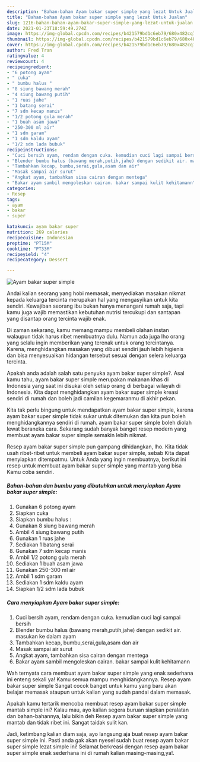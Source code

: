 ```yaml
---
description: "Bahan-bahan Ayam bakar super simple yang lezat Untuk Jualan"
title: "Bahan-bahan Ayam bakar super simple yang lezat Untuk Jualan"
slug: 1216-bahan-bahan-ayam-bakar-super-simple-yang-lezat-untuk-jualan
date: 2021-01-23T18:59:49.274Z
image: https://img-global.cpcdn.com/recipes/b421579bd1c6eb79/680x482cq70/ayam-bakar-super-simple-foto-resep-utama.jpg
thumbnail: https://img-global.cpcdn.com/recipes/b421579bd1c6eb79/680x482cq70/ayam-bakar-super-simple-foto-resep-utama.jpg
cover: https://img-global.cpcdn.com/recipes/b421579bd1c6eb79/680x482cq70/ayam-bakar-super-simple-foto-resep-utama.jpg
author: Fred Tran
ratingvalue: 4
reviewcount: 4
recipeingredient:
- "6 potong ayam"
- " cuka"
- " bumbu halus "
- "8 siung bawang merah"
- "4 siung bawang putih"
- "1 ruas jahe"
- "1 batang serai"
- "7 sdm kecap manis"
- "1/2 potong gula merah"
- "1 buah asam jawa"
- "250-300 ml air"
- "1 sdm garam"
- "1 sdm kaldu ayam"
- "1/2 sdm lada bubuk"
recipeinstructions:
- "Cuci bersih ayam, rendam dengan cuka. kemudian cuci lagi sampai bersih"
- "Blender bumbu halus (bawang merah,putih,jahe) dengan sedikit air. masukan ke dalam ayam"
- "Tambahkan kecap, bumbu,serai,gula,asam dan air"
- "Masak sampai air surut"
- "Angkat ayam, tambahkan sisa cairan dengan mentega"
- "Bakar ayam sambil mengoleskan cairan. bakar sampai kulit kehitamann"
categories:
- Resep
tags:
- ayam
- bakar
- super

katakunci: ayam bakar super 
nutrition: 269 calories
recipecuisine: Indonesian
preptime: "PT15M"
cooktime: "PT33M"
recipeyield: "4"
recipecategory: Dessert

---
```



![Ayam bakar super simple](https://img-global.cpcdn.com/recipes/b421579bd1c6eb79/680x482cq70/ayam-bakar-super-simple-foto-resep-utama.jpg)

Andai kalian seorang yang hobi memasak, menyediakan masakan nikmat kepada keluarga tercinta merupakan hal yang mengasyikan untuk kita sendiri. Kewajiban seorang ibu bukan hanya menangani rumah saja, tapi kamu juga wajib memastikan kebutuhan nutrisi tercukupi dan santapan yang disantap orang tercinta wajib enak.

Di zaman  sekarang, kamu memang mampu membeli olahan instan walaupun tidak harus ribet membuatnya dulu. Namun ada juga lho orang yang selalu ingin memberikan yang terenak untuk orang tercintanya. Karena, menghidangkan masakan yang dibuat sendiri jauh lebih higienis dan bisa menyesuaikan hidangan tersebut sesuai dengan selera keluarga tercinta. 



Apakah anda adalah salah satu penyuka ayam bakar super simple?. Asal kamu tahu, ayam bakar super simple merupakan makanan khas di Indonesia yang saat ini disukai oleh setiap orang di berbagai wilayah di Indonesia. Kita dapat menghidangkan ayam bakar super simple kreasi sendiri di rumah dan boleh jadi camilan kegemaranmu di akhir pekan.

Kita tak perlu bingung untuk mendapatkan ayam bakar super simple, karena ayam bakar super simple tidak sukar untuk ditemukan dan kita pun boleh menghidangkannya sendiri di rumah. ayam bakar super simple boleh diolah lewat beraneka cara. Sekarang sudah banyak banget resep modern yang membuat ayam bakar super simple semakin lebih nikmat.

Resep ayam bakar super simple pun gampang dihidangkan, lho. Kita tidak usah ribet-ribet untuk membeli ayam bakar super simple, sebab Kita dapat menyiapkan ditempatmu. Untuk Anda yang ingin membuatnya, berikut ini resep untuk membuat ayam bakar super simple yang mantab yang bisa Kamu coba sendiri.

<!--inarticleads1-->

##### Bahan-bahan dan bumbu yang dibutuhkan untuk menyiapkan Ayam bakar super simple:

1. Gunakan 6 potong ayam
1. Siapkan  cuka
1. Siapkan  bumbu halus :
1. Gunakan 8 siung bawang merah
1. Ambil 4 siung bawang putih
1. Gunakan 1 ruas jahe
1. Sediakan 1 batang serai
1. Gunakan 7 sdm kecap manis
1. Ambil 1/2 potong gula merah
1. Sediakan 1 buah asam jawa
1. Gunakan 250-300 ml air
1. Ambil 1 sdm garam
1. Sediakan 1 sdm kaldu ayam
1. Siapkan 1/2 sdm lada bubuk




<!--inarticleads2-->

##### Cara menyiapkan Ayam bakar super simple:

1. Cuci bersih ayam, rendam dengan cuka. kemudian cuci lagi sampai bersih
1. Blender bumbu halus (bawang merah,putih,jahe) dengan sedikit air. masukan ke dalam ayam
1. Tambahkan kecap, bumbu,serai,gula,asam dan air
1. Masak sampai air surut
1. Angkat ayam, tambahkan sisa cairan dengan mentega
1. Bakar ayam sambil mengoleskan cairan. bakar sampai kulit kehitamann




Wah ternyata cara membuat ayam bakar super simple yang enak sederhana ini enteng sekali ya! Kamu semua mampu menghidangkannya. Resep ayam bakar super simple Sangat cocok banget untuk kamu yang baru akan belajar memasak ataupun untuk kalian yang sudah pandai dalam memasak.

Apakah kamu tertarik mencoba membuat resep ayam bakar super simple mantab simple ini? Kalau mau, ayo kalian segera buruan siapkan peralatan dan bahan-bahannya, lalu bikin deh Resep ayam bakar super simple yang mantab dan tidak ribet ini. Sangat taidak sulit kan. 

Jadi, ketimbang kalian diam saja, ayo langsung aja buat resep ayam bakar super simple ini. Pasti anda gak akan nyesel sudah buat resep ayam bakar super simple lezat simple ini! Selamat berkreasi dengan resep ayam bakar super simple enak sederhana ini di rumah kalian masing-masing,ya!.

